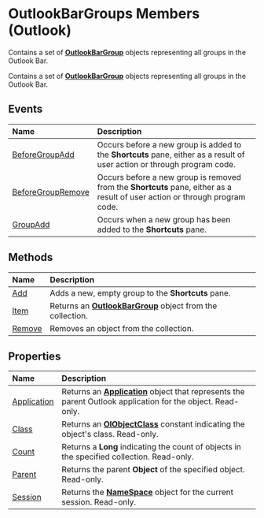 
# OutlookBarGroups Members (Outlook)
Contains a set of  **[OutlookBarGroup](4ccc4213-5a57-7a8b-4ce5-869a096bd096.md)** objects representing all groups in the Outlook Bar.

Contains a set of  **[OutlookBarGroup](4ccc4213-5a57-7a8b-4ce5-869a096bd096.md)** objects representing all groups in the Outlook Bar.


## Events



|**Name**|**Description**|
|:-----|:-----|
|[BeforeGroupAdd](7bce246a-69fa-0dcd-4c43-fbfc43385864.md)|Occurs before a new group is added to the  **Shortcuts** pane, either as a result of user action or through program code.|
|[BeforeGroupRemove](b3ad5d29-c906-ebe7-02b7-145091ddccce.md)|Occurs before a new group is removed from the  **Shortcuts** pane, either as a result of user action or through program code.|
|[GroupAdd](5fae2579-b4db-d645-27d4-dce867e64242.md)|Occurs when a new group has been added to the  **Shortcuts** pane.|

## Methods



|**Name**|**Description**|
|:-----|:-----|
|[Add](cf3e449f-82c2-463b-1b30-c7a0729d9208.md)|Adds a new, empty group to the  **Shortcuts** pane.|
|[Item](443bfb94-28c0-3977-8edd-e2630acd91be.md)|Returns an  **[OutlookBarGroup](4ccc4213-5a57-7a8b-4ce5-869a096bd096.md)** object from the collection.|
|[Remove](997db21c-9d4a-5691-f6b9-c156bdc73b2a.md)|Removes an object from the collection.|

## Properties



|**Name**|**Description**|
|:-----|:-----|
|[Application](b9e15eb6-8399-d4fd-ceac-19f590b10106.md)|Returns an  **[Application](797003e7-ecd1-eccb-eaaf-32d6ddde8348.md)** object that represents the parent Outlook application for the object. Read-only.|
|[Class](25fbafa4-eb03-3f14-2886-551548c63b3e.md)|Returns an  **[OlObjectClass](33d724b3-df3c-2a7f-a80f-93b66d96f588.md)** constant indicating the object's class. Read-only.|
|[Count](28ec7a66-335f-b7ae-e066-404ee070e0e9.md)|Returns a  **Long** indicating the count of objects in the specified collection. Read-only.|
|[Parent](73f12aaa-75ae-ddbd-ed76-cc3d4d630ddc.md)|Returns the parent  **Object** of the specified object. Read-only.|
|[Session](f62d8290-7e42-1dbb-1135-3298b47124d6.md)|Returns the  **[NameSpace](f0dcaa19-07f5-5d42-a3bf-2e42b7885644.md)** object for the current session. Read-only.|
